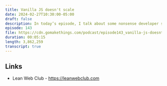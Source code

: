 ```yaml
---
title: Vanilla JS doesn't scale
date: 2024-02-27T10:30:00-05:00
draft: false
description: In today’s episode, I talk about some nonsense developer sometimes spout about vanilla JavaScript.
episode: 143
file: https://cdn.gomakethings.com/podcast/episode143_vanilla-js-doesnt-scale.mp3
duration: 00:05:15
length: 3,862,259
transcript: true
---
```


## Links

- Lean Web Club - https://leanwebclub.com